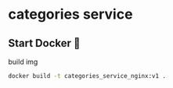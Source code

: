 # categories service

## Start Docker 🐳

build img

```sh
docker build -t categories_service_nginx:v1 .
```
